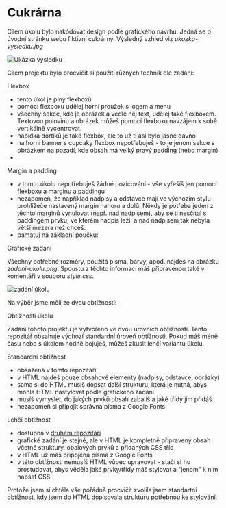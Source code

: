 # Cukrárna

Cílem úkolu bylo nakódovat design podle grafického návrhu. Jedná se o úvodní stránku webu fiktivní cukrárny. Výsledný vzhled viz *ukazka-vysledku.jpg*

![Ukázka výsledku](ukazka-vysledku.jpg)

Cílem projektu bylo procvičit si použití různých technik dle zadání:

Flexbox

  - tento úkol je plný flexboxů
  - pomocí flexboxu udělej horní proužek s logem a menu
  - všechny sekce, kde je obrázek a vedle něj text, udělej také flexboxem. Textovou polovinu a obrázek můžeš pomocí flexboxu navzájem k sobě vertikálně vycentrovat.
  - nabídka dortíků je také flexbox, ale to už ti asi bylo jasné dávno
  - na horní banner s cupcaky flexbox nepotřebuješ - to je jenom sekce s obrázkem na pozadí, kde obsah má velký pravý padding (nebo margin)
  - 
Margin a padding

  - v tomto úkolu nepotřebuješ žádné pozicování - vše vyřešíš jen pomocí flexboxu a marginu a paddingu
  - nezapomeň, že například nadpisy a odstavce mají ve výchozím stylu prohlížeče nastavený margin nahoru a dolů. Někdy je potřeba jeden z těchto marginů vynulovat         (např. nad nadpisem), aby se ti nesčítal s paddingem prvku, ve kterém nadpis leží, a nad nadpisem tak nebyla větší mezera než chceš.
  - pamatuj na základní poučku:

Grafické zadání

Všechny potřebné rozměry, použitá písma, barvy, apod. najdeš na obrázku *zadani-ukolu.png*. Spoustu z těchto informací máš připravenou také v komentáři v souboru *style.css*.

![zadání úkolu](zadani-ukolu.png)

Na výběr jsme měli ze dvou obtížností:

Obtížnosti úkolu

Zadání tohoto projektu je vytvořeno ve dvou úrovních obtížnosti. Tento repozitář obsahuje výchozí standardní úroveň obtížnosti. Pokud máš méně času nebo s úkolem hodně bojuješ, můžeš zkusit lehčí variantu úkolu.

Standardní obtížnost

- obsažená v tomto repozitáři
- v HTML najdeš pouze obsahové elementy (nadpisy, odstavce, obrázky)
- sama si do HTML musíš dopsat další strukturu, která je nutná, abys mohla HTML nastylovat podle grafického zadání
- musíš vymyslet, do jakých prvků obsah zabalíš a jaké třídy jim přidáš
- nezapomeň si připojit správná písma z Google Fonts

Lehčí obtížnost

- dostupná v [druhém repozitáři](https://github.com/Czechitas-Koderka-podklady/PROJEKT-Cukrarna-lehci)
- grafické zadání je stejné, ale v HTML je kompletně připravený obsah včetně struktury, obalových prvků a přidaných CSS tříd
- v HTML už máš připojená písma z Google Fonts
- v této obtížnosti nemusíš HTML vůbec upravovat - stačí si ho prostudovat, abys věděla jaké prvky/třídy máš stylovat a "jenom" k nim napsat CSS

Protože jsem si chtěla vše pořádně procvičit zvolila jsem standartní obtížnost, kdy jsem do HTML dopisovala strukturu potřebnou ke stylování.

